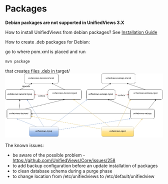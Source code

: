 Packages
========

**Debian packages are not supported in UnifiedViews 3.X**

How to install UnifiedViews from debian packages? See [Installation Guide](https://grips.semantic-web.at/display/UDDOC/Installation+Guide)

How to create .deb packages for Debian:

go to where pom.xml is placed and run
~~~bash
mvn package
~~~

that creates files .deb in target/
![Debian dependency graph](debian_dependencyGraph.png)

The known issues:
- be aware of the possible problem - https://github.com/UnifiedViews/Core/issues/258
- to add backup configuration before an update installation of packages
- to clean database schema during a purge phase 
- to change location from /etc/unifiedviews to /etc/default/unifiedview
